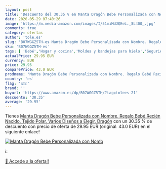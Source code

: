 ```yaml
---
layout: post
title: 'Descuento del 30.35 % en Manta Dragón Bebe Personalizada con Nomb'
date: 2020-05-29 07:40:26
image: 'https://m.media-amazon.com/images/I/51miMdJQEeL._SL400_.jpg'
comments: true
category: ofertas
author: 'tole.es'
slug: 'B07WGGZ5TH-es Manta Dragón Bebe Personalizada con Nombre. Regalo Bebé...'
sku: 'B07WGGZ5TH-es'
tags: [ 'Bebé','Hogar y cocina','Moldes y bandejas para hielo','Seguridad','Utensilios de bar','Utensilios de cocina','Vigilabebés','bebe','bebé', ]
actualPrice: 29.95 EUR
currency: EUR
price: 29.95
comparePrice: 43.0 EUR
prodname: 'Manta Dragón Bebe Personalizada con Nombre. Regalo Bebé Recién Nacido. Tejido Polar. Varios Diseños a Elegir. Dragón'
country: 'es'
flag: '🇪🇸'
brand: ''
buyurl: 'https://www.amazon.es/dp/B07WGGZ5TH/?tag=tolees-21'
descuento: '30.35'
average: '29.95'
---
```


Tienes [Manta Dragón Bebe Personalizada con Nombre. Regalo Bebé Recién Nacido. Tejido Polar. Varios Diseños a Elegir. Dragón](https://www.amazon.es/dp/B07WGGZ5TH/?tag=tolees-21) con un 30.35 % de descuento con precio de oferta de 29.95 EUR (original: 43.0 EUR) en el siguiente enlace!

[![Manta Dragón Bebe Personalizada con Nomb](https://m.media-amazon.com/images/I/51miMdJQEeL._SL400_.jpg)](https://www.amazon.es/dp/B07WGGZ5TH/?tag=tolees-21)

ℹ️:


[🛒 Accede a la oferta!!](https://www.amazon.es/dp/B07WGGZ5TH/?tag=tolees-21)
